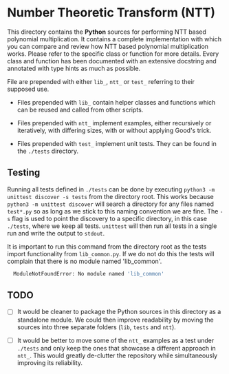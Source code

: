 
# Number Theoretic Transform (NTT)

This directory contains the **Python** sources for performing NTT based
polynomial multiplication. It contains a complete implementation with which you
can compare and review how NTT based polynomial multiplication works. Please
refer to the specific class or function for more details. Every class and
function has been documented with an extensive docstring and annotated with type
hints as much as possible.

File are prepended with either `lib_`, `ntt_` or `test_` referring to their
supposed use.

* Files prepended with `lib_` contain helper classes and functions which can be
  reused and called from other scripts.

* Files prepended with `ntt_` implement examples, either recursively or
  iteratively, with differing sizes, with or without applying Good's trick.

* Files prepended with `test_` implement unit tests. They can be found in the
  `./tests` directory.

## Testing

Running all tests defined in `./tests` can be done by executing `python3 -m
unittest discover -s tests` from the directory root. This works because `python3
-m unittest discover` will search a directory for any files named `test*.py` so
as long as we stick to this naming convention we are fine. The `-s` flag is used
to point the discovery to a specific directory, in this case `./tests`, where we
keep all tests. `unittest` will then run all tests in a single run and write the
output to `stdout`.

It is important to run this command from the directory root as the tests import
functionality from `lib_common.py`. If we do not do this the tests will complain
that there is no module named 'lib_common'.

```bash
  ModuleNotFoundError: No module named 'lib_common'
```

## TODO

- [ ] It would be cleaner to package the Python sources in this directory as a
  standalone module. We could then improve readability by moving the sources
  into three separate folders (`lib`, `tests` and `ntt`).

- [ ] It would be better to move some of the `ntt_` examples as a test under
  `./tests` and only keep the ones that showcase a different approach in `ntt_`.
  This would greatly de-clutter the repository while simultaneously improving
  its reliability.

